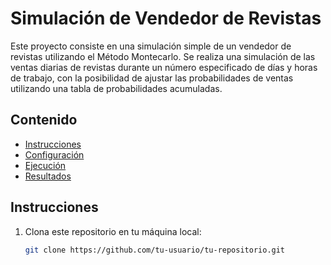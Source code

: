 # Simulación de Vendedor de Revistas

Este proyecto consiste en una simulación simple de un vendedor de revistas utilizando el Método Montecarlo. Se realiza una simulación de las ventas diarias de revistas durante un número especificado de días y horas de trabajo, con la posibilidad de ajustar las probabilidades de ventas utilizando una tabla de probabilidades acumuladas.

## Contenido

- [Instrucciones](#instrucciones)
- [Configuración](#configuración)
- [Ejecución](#ejecución)
- [Resultados](#resultados)

## Instrucciones

1. Clona este repositorio en tu máquina local:

   ```bash
   git clone https://github.com/tu-usuario/tu-repositorio.git
